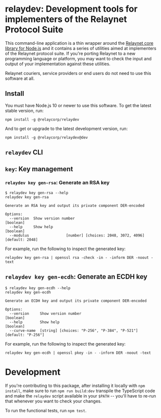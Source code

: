 # relaydev: Development tools for implementers of the Relaynet Protocol Suite

This command-line application is a thin wrapper around the [Relaynet core library for Node.js](https://github.com/relaycorp/relaynet-core-js) and it contains a series of utilities aimed at implementers of the Relaynet protocol suite. If you're porting Relaynet to a new programming language or platform, you may want to check the input and output of your implementation against these utilities.

Relaynet couriers, service providers or end users do not need to use this software at all.

## Install

You must have Node.js 10 or newer to use this software. To get the latest stable version, run:

```
npm install -g @relaycorp/relaydev
```

And to get or upgrade to the latest development version, run:

```
npm install -g @relaycorp/relaydev@dev
```

## `relaydev` CLI

## `key`: Key management

### `relaydev key gen-rsa`: Generate an RSA key

```
$ relaydev key gen-rsa --help
relaydev key gen-rsa

Generate an RSA key and output its private component DER-encoded

Options:
  --version  Show version number                                       [boolean]
  --help     Show help                                                 [boolean]
  --modulus                 [number] [choices: 2048, 3072, 4096] [default: 2048]
```

For example, run the following to inspect the generated key:

```
relaydev key gen-rsa | openssl rsa -check -in - -inform DER -noout -text
```

## `relaydev key gen-ecdh`: Generate an ECDH key

```
$ relaydev key gen-ecdh --help
relaydev key gen-ecdh

Generate an ECDH key and output its private component DER-encoded

Options:
  --version     Show version number                                    [boolean]
  --help        Show help                                              [boolean]
  --curve-name  [string] [choices: "P-256", "P-384", "P-521"] [default: "P-256"]
```

For example, run the following to inspect the generated key:

```
relaydev key gen-ecdh | openssl pkey -in - -inform DER -noout -text
```

# Development

If you're contributing to this package, after installing it locally with `npm install`, make sure to run `npm run build:dev` transpile the TypeScript code and make the `relaydev` script available in your `$PATH` -- you'll have to re-run that whenever you want to check your changes.

To run the functional tests, run `npm test`.
